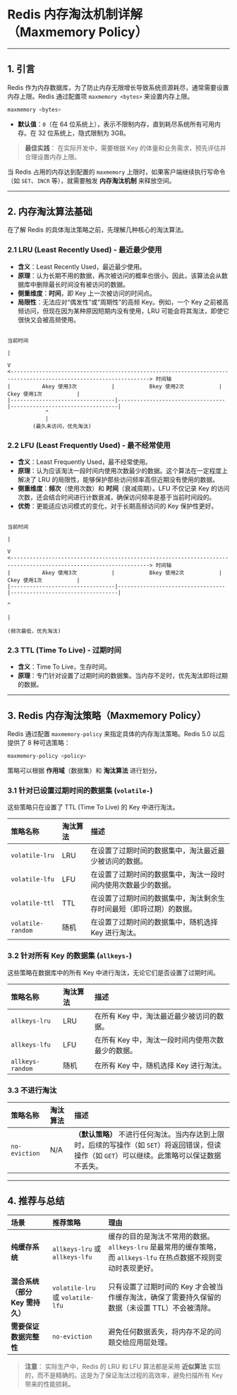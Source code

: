 # Redis 内存淘汰机制详解（Maxmemory Policy）

---

## 1. 引言

Redis 作为内存数据库，为了防止内存无限增长导致系统资源耗尽，通常需要设置内存上限。Redis 通过配置项 `maxmemory <bytes>` 来设置内存上限。

```bash
maxmemory <bytes>
```

- **默认值**：`0`（在 64 位系统上），表示不限制内存，直到耗尽系统所有可用内存。在 32 位系统上，隐式限制为 3GB。

> **最佳实践**：
> 在实际开发中，需要根据 Key 的体量和业务需求，预先评估并合理设置内存上限。

当 Redis 占用的内存达到配置的 `maxmemory` 上限时，如果客户端继续执行写命令（如 `SET`、`INCR` 等），就需要触发 **内存淘汰机制** 来释放空间。

---

## 2. 内存淘汰算法基础

在了解 Redis 的具体淘汰策略之前，先理解几种核心的淘汰算法。

### 2.1 LRU (Least Recently Used) - 最近最少使用

- **含义**：Least Recently Used，最近最少使用。
- **原理**：认为长期不用的数据，再次被访问的概率也很小。因此，该算法会从数据库中删除最长时间没有被访问的数据。
- **侧重维度**：**时间**，即 Key 上一次被访问的时间点。
- **局限性**：无法应对“偶发性”或“周期性”的高频 Key。例如，一个 Key 之前被高频访问，但现在因为某种原因短期内没有使用，LRU 可能会将其淘汰，即使它很快又会被高频使用。

```
                                                                         当前时间
                                                                             |
                                                                             V
<------------------------------------------------------------------------------------------------------------------> 时间轴
|          Akey 使用3次           |           Bkey 使用2次           |           Ckey 使用1次           |
|---------------------------------|----------------------------------|----------------------------------|
            ^
            |
        (最久未访问，优先淘汰)
```

### 2.2 LFU (Least Frequently Used) - 最不经常使用

- **含义**：Least Frequently Used，最不经常使用。
- **原理**：认为应该淘汰一段时间内使用次数最少的数据。这个算法在一定程度上解决了 LRU 的局限性，能够保护那些访问频率高但近期没有使用的数据。
- **侧重维度**：**频次**（使用次数）和 **时间**（衰减周期）。LFU 不仅记录 Key 的访问次数，还会结合时间进行计数衰减，确保访问频率是基于当前时间段的。
- **优势**：更能适应访问模式的变化，对于长期高频访问的 Key 保护性更好。

```
                                                                         当前时间
                                                                             |
                                                                             V
<------------------------------------------------------------------------------------------------------------------> 时间轴
|          Akey 使用3次           |           Bkey 使用2次           |           Ckey 使用1次           |
|---------------------------------|----------------------------------|----------------------------------|
                                                                                                   ^
                                                                                                   |
                                                                                         (频次最低，优先淘汰)
```

### 2.3 TTL (Time To Live) - 过期时间

- **含义**：Time To Live，生存时间。
- **原理**：专门针对设置了过期时间的数据集。当内存不足时，优先淘汰即将过期的数据。

---

## 3. Redis 内存淘汰策略（Maxmemory Policy）

Redis 通过配置 `maxmemory-policy` 来指定具体的内存淘汰策略。Redis 5.0 以后提供了 8 种可选策略：

```bash
maxmemory-policy <policy>
```

策略可以根据 **作用域**（数据集）和 **淘汰算法** 进行划分。

### 3.1 针对已设置过期时间的数据集 (`volatile-`)

这些策略只在设置了 TTL (Time To Live) 的 Key 中进行淘汰。

| 策略名称 | 淘汰算法 | 描述 |
| :--- | :--- | :--- |
| `volatile-lru` | LRU | 在设置了过期时间的数据集中，淘汰最近最少被访问的数据。 |
| `volatile-lfu` | LFU | 在设置了过期时间的数据集中，淘汰一段时间内使用次数最少的数据。 |
| `volatile-ttl` | TTL | 在设置了过期时间的数据集中，淘汰剩余生存时间最短（即将过期）的数据。 |
| `volatile-random`| 随机 | 在设置了过期时间的数据集中，随机选择 Key 进行淘汰。 |

### 3.2 针对所有 Key 的数据集 (`allkeys-`)

这些策略在数据库中的所有 Key 中进行淘汰，无论它们是否设置了过期时间。

| 策略名称 | 淘汰算法 | 描述 |
| :--- | :--- | :--- |
| `allkeys-lru` | LRU | 在所有 Key 中，淘汰最近最少被访问的数据。 |
| `allkeys-lfu` | LFU | 在所有 Key 中，淘汰一段时间内使用次数最少的数据。 |
| `allkeys-random`| 随机 | 在所有 Key 中，随机选择 Key 进行淘汰。 |

### 3.3 不进行淘汰

| 策略名称 | 淘汰算法 | 描述 |
| :--- | :--- | :--- |
| `no-eviction` | N/A | **（默认策略）** 不进行任何淘汰。当内存达到上限时，后续的写操作（如 `SET`）将返回错误，但读操作（如 `GET`）可以继续。此策略可以保证数据不丢失。 |

---

## 4. 推荐与总结

| 场景 | 推荐策略 | 理由 |
| :--- | :--- | :--- |
| **纯缓存系统** | `allkeys-lru` 或 `allkeys-lfu` | 缓存的目的是淘汰不常用的数据。`allkeys-lru` 是最常用的缓存策略，而 `allkeys-lfu` 在热点数据不规则变动时表现更好。 |
| **混合系统（部分 Key 需持久）** | `volatile-lru` 或 `volatile-lfu` | 只有设置了过期时间的 Key 才会被当作缓存淘汰，确保了需要持久保留的数据（未设置 TTL）不会被清除。 |
| **需要保证数据完整性** | `no-eviction` | 避免任何数据丢失，将内存不足的问题交给应用层处理。 |

> **注意**：
> 实际生产中，Redis 的 LRU 和 LFU 算法都是采用 **近似算法** 实现的，而不是精确的。这是为了保证淘汰过程的高效率，避免扫描所有 Key 带来的性能损耗。
